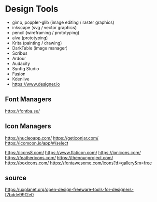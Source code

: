 # Design Tools

- gimp, poppler-glib (image editing / raster graphics)
- inkscape (svg / vector graphics)
- pencil (wireframing / prototyping)
- alva (prototyping)
- Krita (painting / drawing)
- DarkTable (image manager)
- Scribus
- Ardour
- Audacity
- Synfig Studio
- Fusion
- Kdenlive
- https://www.designer.io

## Font Managers
https://fontba.se/


## Icon Managers
https://nucleoapp.com/
https://geticonjar.com/
https://icomoon.io/app/#/select


https://icons8.com/
https://www.flaticon.com/
https://ionicons.com/
https://feathericons.com/
https://thenounproject.com/
https://boxicons.com/
https://fontawesome.com/icons?d=gallery&m=free


## source
https://uxplanet.org/open-design-freeware-tools-for-designers-f7bdde99f2e0
